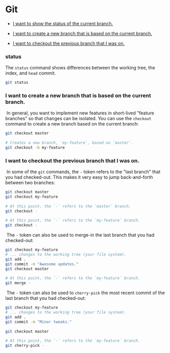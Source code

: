 # Git

* [I want to show the status of the current branch.](#status)

* [I want to create a new branch that is based on the current branch.](#i-want-to-create-a-new-branch-that-is-based-on-the-current-branch)

* [I want to checkout the previous branch that I was on.](#i-want-to-checkout-the-previous-branch-that-i-was-on)

### status

The `status` command shows differences between the working tree, the index, and `head` commit.
​
```sh
git status
```



### I want to create a new branch that is based on the current branch.
​
In general, you want to implement new features in short-lived "feature branches" so that changes can be isolated. You can use the `checkout` command to create a new branch based on the current branch:
​
```sh
git checkout master
​
# Creates a new branch, `my-feature`, based on `master`.
git checkout -b my-feature
```

### I want to checkout the previous branch that I was on.
​
In some of the `git` commands, the `-` token refers to the "last branch" that you had checked-out. This makes it very easy to jump back-and-forth between two branches:
​
```sh
git checkout master
git checkout my-feature
​
# At this point, the `-` refers to the `master` branch.
git checkout -
​
# At this point, the `-` refers to the `my-feature` branch.
git checkout -
```
​
The `-` token can also be used to merge-in the last branch that you had checked-out:
​
```sh
git checkout my-feature
# ... changes to the working tree (your file system).
git add .
git commit -m "Awesome updates."
git checkout master
​
# At this point, the `-` refers to the `my-feature` branch.
git merge -
```
​
The `-` token can also be used to `cherry-pick` the most recent commit of the last branch that you had checked-out:
​
```sh
git checkout my-feature
# ... changes to the working tree (your file system).
git add .
git commit -m "Minor tweaks."
​
git checkout master
​
# At this point, the `-` refers to the `my-feature` branch.
git cherry-pick -
```
​
